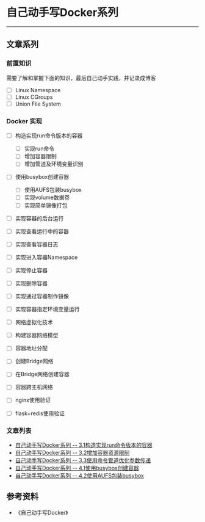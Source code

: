 #  自己动手写Docker系列
***

## 文章系列
### 前置知识
需要了解和掌握下面的知识，最后自己动手实践，并记录成博客

- [ ] Linux Namespace
- [ ] Linux CGroups
- [ ] Union File System

### Docker 实现
- [ ] 构造实现run命令版本的容器
	- [ ] 实现run命令
	- [ ] 增加容器限制
	- [ ] 增加管道及环境变量识别
- [ ] 使用busybox创建容器
  - [ ] 使用AUFS包装busybox
  - [ ] 实现volume数据卷
  - [ ] 实现简单镜像打包

- [ ] 实现容器的后台运行
- [ ] 实现查看运行中的容器
- [ ] 实现查看容器日志
- [ ] 实现进入容器Namespace
- [ ] 实现停止容器
- [ ] 实现删除容器
- [ ] 实现通过容器制作镜像
- [ ] 实现容器指定环境变量运行 

- [ ] 网络虚拟化技术
- [ ] 构建容器网络模型
- [ ] 容器地址分配
- [ ] 创建Bridge网络
- [ ] 在Bridge网络创建容器
- [ ] 容器跨主机网络

- [ ] nginx使用验证
- [ ] flask+redis使用验证

### 文章列表
- [自己动手写Docker系列 -- 3.1构造实现run命令版本的容器](https://juejin.cn/post/7081379481910411294)
- [自己动手写Docker系列 -- 3.2增加容器资源限制](https://juejin.cn/post/7081757532053569543)
- [自己动手写Docker系列 -- 3.3使用命令管道优化参数传递](https://juejin.cn/post/7082082864098967565)
- [自己动手写Docker系列 -- 4.1使用busybox创建容器](https://juejin.cn/post/7082480992614613022)
- [自己动手写Docker系列 -- 4.2使用AUFS包装busybox](https://juejin.cn/post/7082873999872491527)

## 参考资料
- 《自己动手写Docker》